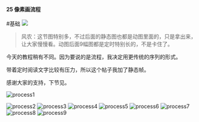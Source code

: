 #### 25  像素画流程
#基础
![](assets/tutorials/t25/process.gif)
> 风农：这节图特别多，不过后面的静态图也都是动图里面的，只是拿出来，让大家慢慢看。动图后面9幅图都是定时特别长的，不是卡住了。

  今天的教程稍有不同。因为要说的是流程，我决定用更传统的序列的形式。

  带着定时阅读文字比较有压力，所以这个帖子我加了静态帧。

  感谢大家的支持，下节见。

![process1](assets/tutorials/t25/process-export1.png)

![process2](assets/tutorials/t25/process-export2.png)
![process3](assets/tutorials/t25/process-export3.png)
![process4](assets/tutorials/t25/process-export4.png)
![process5](assets/tutorials/t25/process-export5.png)
![process6](assets/tutorials/t25/process-export6.png)
![process7](assets/tutorials/t25/process-export7.png)
![process8](assets/tutorials/t25/process-export8.png)
![process9](assets/tutorials/t25/process-export9.png)
